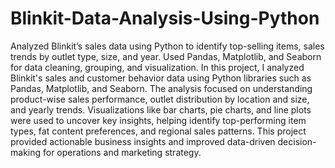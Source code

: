 # Blinkit-Data-Analysis-Using-Python
Analyzed Blinkit’s sales data using Python to identify top-selling items, sales trends by outlet type, size, and year. Used Pandas, Matplotlib, and Seaborn for data cleaning, grouping, and visualization.
In this project, I analyzed Blinkit's sales and customer behavior data using Python libraries such as Pandas, Matplotlib, and Seaborn. The analysis focused on understanding product-wise sales performance, outlet distribution by location and size, and yearly trends. Visualizations like bar charts, pie charts, and line plots were used to uncover key insights, helping identify top-performing item types, fat content preferences, and regional sales patterns. This project provided actionable business insights and improved data-driven decision-making for operations and marketing strategy.
